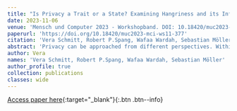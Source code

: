 ```yaml
---
title: "Is Privacy a Trait or a State? Examining Hangriness and its Influence on Individuals Privacy Perception"
date: 2023-11-06
venue: 'Mensch und Computer 2023 - Workshopband. DOI: 10.18420/muc2023-mci-ws11-377. GI. MCI-WS11: 9. Usable Security und Privacy Workshop. Rapperswil. 3.-6. September 2023.'
paperurl: 'https://doi.org/10.18420/muc2023-mci-ws11-377'
citation: 'Vera Schmitt, Robert P.Spang, Wafaa Wardah, Sebastian Möller (2023): Is Privacy a Trait or a State? Examining Hangriness and its Influence on Individuals Privacy Perception. Mensch und Computer 2023 - Workshopband. DOI: 10.18420/muc2023-mci-ws11-377. GI. MCI-WS11: 9. Usable Security und Privacy Workshop. Rapperswil. 3.-6. September 2023.'
abstract: 'Privacy can be approached from different perspectives. Within this research, the cognate-based definition of privacy is examined with respect to the influence of elemental traits of individuals, such as hungriness. Hungriness is examined in relation to privacy constructs, namely, privacy concern, privacy literacy, and trust and risk beliefs. This research investigates whether the sensation of hunger and an individual’s varying metabolic states influence our perception of privacy.  Moreover, this research contributes to the ongoing debate in privacy studies by empirically examining whether privacy should be regarded as a state or a trait. A crowdsourcing study was conducted with 336 participants to examine the effects and associations between hungriness and the participant’s privacy perception. The results from the analysis show that hungriness does not affect privacy constructs, such as privacy concern and risk and trust beliefs, but has an effect on privacy literacy by significantly decreasing privacy literacy when being in the metabolic state called fed state (0-5 hours after having eaten). Overall, the results support the cognate-based definition of privacy, which suggests that privacy is more appropriately characterized as a trait rather than a transient state.'
author: Vera
names: 'Vera Schmitt, Robert P.Spang, Wafaa Wardah, Sebastian Möller'
author_profile: true
collection: publications
classes: wide
---
```


[Access paper here](https://doi.org/10.18420/muc2023-mci-ws11-377){:target="_blank"}{:.btn .btn--info}

